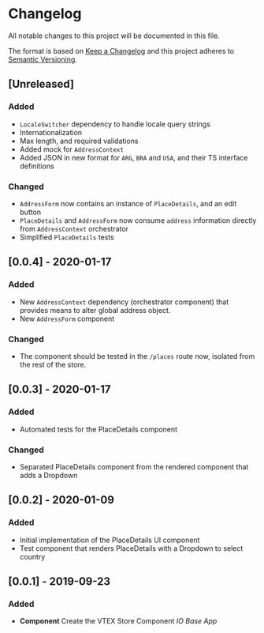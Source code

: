 # Changelog

All notable changes to this project will be documented in this file.

The format is based on [Keep a Changelog](http://keepachangelog.com/en/1.0.0/)
and this project adheres to [Semantic Versioning](http://semver.org/spec/v2.0.0.html).

## [Unreleased]

### Added

- `LocaleSwitcher` dependency to handle locale query strings
- Internationalization
- Max length, and required validations
- Added mock for `AddressContext`
- Added JSON in new format for `ARG`, `BRA` and `USA`, and their TS interface definitions

### Changed

- `AddressForm` now contains an instance of `PlaceDetails`, and an edit button
- `PlaceDetails` and `AddressForm` now consume `address` information directly from `AddressContext` orchestrator
- Simplified `PlaceDetails` tests

## [0.0.4] - 2020-01-17

### Added

- New `AddressContext` dependency (orchestrator component) that provides means to alter global address object.
- New `AddressForm` component

### Changed

- The component should be tested in the `/places` route now, isolated from the rest of the store.

## [0.0.3] - 2020-01-17

### Added

- Automated tests for the PlaceDetails component

### Changed

- Separated PlaceDetails component from the rendered component that adds a Dropdown

## [0.0.2] - 2020-01-09

### Added

- Initial implementation of the PlaceDetails UI component
- Test component that renders PlaceDetails with a Dropdown to select country

## [0.0.1] - 2019-09-23

### Added

- **Component** Create the VTEX Store Component _IO Base App_

